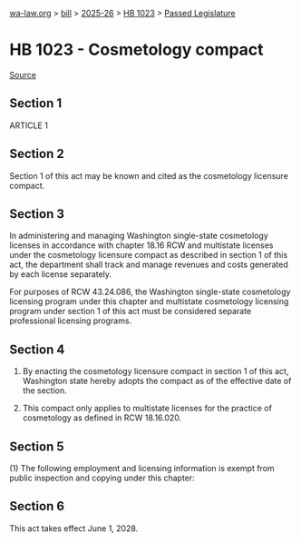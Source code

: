 [wa-law.org](/) > [bill](/bill/) > [2025-26](/bill/2025-26/) > [HB 1023](/bill/2025-26/hb/1023/) > [Passed Legislature](/bill/2025-26/hb/1023/S.PL/)

# HB 1023 - Cosmetology compact

[Source](http://lawfilesext.leg.wa.gov/biennium/2025-26/Pdf/Bills/House%20Passed%20Legislature/1023-S.PL.pdf)

## Section 1
ARTICLE 1

## Section 2
Section 1 of this act may be known and cited as the cosmetology licensure compact.

## Section 3
In administering and managing Washington single-state cosmetology licenses in accordance with chapter 18.16 RCW and multistate licenses under the cosmetology licensure compact as described in section 1 of this act, the department shall track and manage revenues and costs generated by each license separately.

For purposes of RCW 43.24.086, the Washington single-state cosmetology licensing program under this chapter and multistate cosmetology licensing program under section 1 of this act must be considered separate professional licensing programs.

## Section 4
1. By enacting the cosmetology licensure compact in section 1 of this act, Washington state hereby adopts the compact as of the effective date of the section.

2. This compact only applies to multistate licenses for the practice of cosmetology as defined in RCW 18.16.020.

## Section 5
(1) The following employment and licensing information is exempt from public inspection and copying under this chapter:

## Section 6
This act takes effect June 1, 2028.

